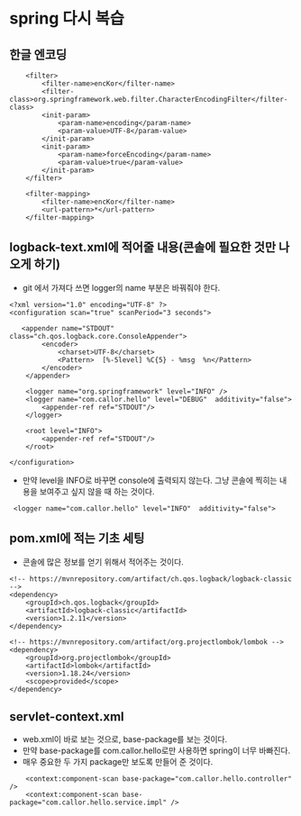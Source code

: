 # spring 다시 복습

## 한글 엔코딩
```
	<filter>
		<filter-name>encKor</filter-name>
		<filter-class>org.springframework.web.filter.CharacterEncodingFilter</filter-class>
		<init-param>
			<param-name>encoding</param-name>
			<param-value>UTF-8</param-value>
		</init-param>
		<init-param>
			<param-name>forceEncoding</param-name>
			<param-value>true</param-value>
		</init-param>
	</filter>

	<filter-mapping>
		<filter-name>encKor</filter-name>
		<url-pattern>*</url-pattern>
	</filter-mapping>

```

## logback-text.xml에 적어줄 내용(콘솔에 필요한 것만 나오게 하기)
* git 에서 가져다 쓰면 logger의 name 부분은 바꿔줘야 한다.
```
<?xml version="1.0" encoding="UTF-8" ?>
<configuration scan="true" scanPeriod="3 seconds">

   <appender name="STDOUT" class="ch.qos.logback.core.ConsoleAppender">
        <encoder>
            <charset>UTF-8</charset>
            <Pattern>  [%-5level] %C{5} - %msg  %n</Pattern>
        </encoder>
    </appender>

    <logger name="org.springframework" level="INFO" />
    <logger name="com.callor.hello" level="DEBUG"  additivity="false">
        <appender-ref ref="STDOUT"/>
    </logger>

    <root level="INFO">
        <appender-ref ref="STDOUT"/>
    </root>

</configuration>
```
* 만약 level을 INFO로 바꾸면 console에 출력되지 않는다. 그냥 콘솔에 찍히는 내용을 보여주고 싶지 않을 때 하는 것이다.
```
 <logger name="com.callor.hello" level="INFO"  additivity="false">
 ```


## pom.xml에 적는 기초 세팅
* 콘솔에 많은 정보를 얻기 위해서 적어주는 것이다.
```
<!-- https://mvnrepository.com/artifact/ch.qos.logback/logback-classic -->
<dependency>
    <groupId>ch.qos.logback</groupId>
    <artifactId>logback-classic</artifactId>
    <version>1.2.11</version>
</dependency>

<!-- https://mvnrepository.com/artifact/org.projectlombok/lombok -->
<dependency>
    <groupId>org.projectlombok</groupId>
    <artifactId>lombok</artifactId>
    <version>1.18.24</version>
    <scope>provided</scope>
</dependency>
```

## servlet-context.xml
* web.xml이 바로 보는 것으로, base-package를 보는 것이다.
* 만약 base-package를 com.callor.hello로만 사용하면 spring이 너무 바빠진다.
* 매우 중요한 두 가지 package만 보도록 만들어 준 것이다.
```
	<context:component-scan base-package="com.callor.hello.controller" />
	<context:component-scan base-package="com.callor.hello.service.impl" />
```